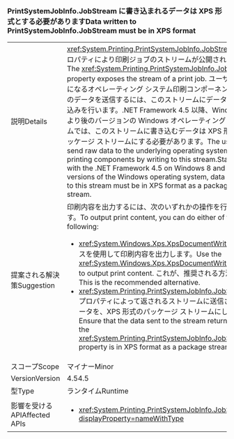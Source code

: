 ### <a name="data-written-to-printsystemjobinfojobstream-must-be-in-xps-format"></a><span data-ttu-id="8cd14-101">PrintSystemJobInfo.JobStream に書き込まれるデータは XPS 形式とする必要があります</span><span class="sxs-lookup"><span data-stu-id="8cd14-101">Data written to PrintSystemJobInfo.JobStream must be in XPS format</span></span>

|   |   |
|---|---|
|<span data-ttu-id="8cd14-102">説明</span><span class="sxs-lookup"><span data-stu-id="8cd14-102">Details</span></span>|<span data-ttu-id="8cd14-103"><xref:System.Printing.PrintSystemJobInfo.JobStream> プロパティにより印刷ジョブのストリームが公開されます。</span><span class="sxs-lookup"><span data-stu-id="8cd14-103">The <xref:System.Printing.PrintSystemJobInfo.JobStream> property exposes the stream of a print job.</span></span> <span data-ttu-id="8cd14-104">ユーザーが基になるオペレーティング システム印刷コンポーネントに生のデータを送信するには、このストリームにデータを書き込みを行います。.NET Framework 4.5 以降、Windows 8 より後のバージョンの Windows オペレーティング システムでは、このストリームに書き込むデータは XPS 形式のパッケージ ストリームにする必要があります。</span><span class="sxs-lookup"><span data-stu-id="8cd14-104">The user can send raw data to the underlying operating system printing components by writing to this stream.Starting with the .NET Framework 4.5 on Windows 8 and later versions of the Windows operating system, data written to this stream must be in XPS format as a package stream.</span></span>|
|<span data-ttu-id="8cd14-105">提案される解決策</span><span class="sxs-lookup"><span data-stu-id="8cd14-105">Suggestion</span></span>|<span data-ttu-id="8cd14-106">印刷内容を出力するには、次のいずれかの操作を行います。</span><span class="sxs-lookup"><span data-stu-id="8cd14-106">To output print content, you can do either of the following:</span></span><ul><li><span data-ttu-id="8cd14-107"><xref:System.Windows.Xps.XpsDocumentWriter> クラスを使用して印刷内容を出力します。</span><span class="sxs-lookup"><span data-stu-id="8cd14-107">Use the <xref:System.Windows.Xps.XpsDocumentWriter> class to output print content.</span></span> <span data-ttu-id="8cd14-108">これが、推奨される方法です。</span><span class="sxs-lookup"><span data-stu-id="8cd14-108">This is the recommended alternative.</span></span></li><li><span data-ttu-id="8cd14-109"><xref:System.Printing.PrintSystemJobInfo.JobStream> プロパティによって返されるストリームに送信されるデータを、XPS 形式のパッケージ ストリームにします。</span><span class="sxs-lookup"><span data-stu-id="8cd14-109">Ensure that the data sent to the stream returned by the <xref:System.Printing.PrintSystemJobInfo.JobStream> property is in XPS format as a package stream.</span></span></li></ul>|
|<span data-ttu-id="8cd14-110">スコープ</span><span class="sxs-lookup"><span data-stu-id="8cd14-110">Scope</span></span>|<span data-ttu-id="8cd14-111">マイナー</span><span class="sxs-lookup"><span data-stu-id="8cd14-111">Minor</span></span>|
|<span data-ttu-id="8cd14-112">Version</span><span class="sxs-lookup"><span data-stu-id="8cd14-112">Version</span></span>|<span data-ttu-id="8cd14-113">4.5</span><span class="sxs-lookup"><span data-stu-id="8cd14-113">4.5</span></span>|
|<span data-ttu-id="8cd14-114">型</span><span class="sxs-lookup"><span data-stu-id="8cd14-114">Type</span></span>|<span data-ttu-id="8cd14-115">ランタイム</span><span class="sxs-lookup"><span data-stu-id="8cd14-115">Runtime</span></span>|
|<span data-ttu-id="8cd14-116">影響を受ける API</span><span class="sxs-lookup"><span data-stu-id="8cd14-116">Affected APIs</span></span>|<ul><li><xref:System.Printing.PrintSystemJobInfo.JobStream?displayProperty=nameWithType></li></ul>|

